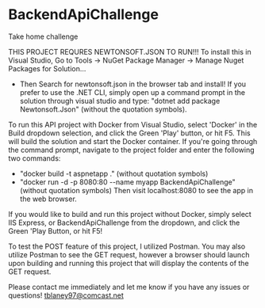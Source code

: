# BackendApiChallenge
Take home challenge

THIS PROJECT REQURES NEWTONSOFT.JSON TO RUN!!!
To install this in Visual Studio, Go to Tools -> NuGet Package Manager -> Manage Nuget Packages for Solution... 
 - Then Search for newtonsoft.json in the browser tab and install!
If you prefer to use the .NET CLI, simply open up a command prompt in the solution through visual studio and type:
"dotnet add package Newtonsoft.Json" (without the quotation symbols).
 
To run this API project with Docker from Visual Studio, select 'Docker' in the Build dropdown selection, and click the Green 'Play' button, or hit F5. 
This will build the solution and start the Docker container. If you're going through the command prompt, navigate to the project folder and enter the following two commands:
- "docker build -t aspnetapp ." (without quotation symbols)
- "docker run -d -p 8080:80 --name myapp BackendApiChallenge" (without quotation symbols)
Then visit localhost:8080 to see the app in the web browser.
 
If you would like to build and run this project without Docker, simply select IIS Express, or BackendApiChallenge from the dropdown, and click the Green 'Play Button, or
hit F5!
 
To test the POST feature of this project, I utilized Postman. You may also utilize Postman to see the GET request, however a browser should launch upon building and running
this project that will display the contents of the GET request.
 
Please contact me immediately and let me know if you have any issues or questions!
tblaney97@comcast.net
